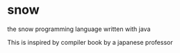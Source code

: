 # snow
the snow programming language written with java

This is inspired by compiler book by a japanese professor
